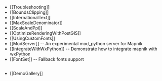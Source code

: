 - [[Troubleshooting]]
- [[BoundsClipping]]
- [[InternationalText]]
- [[MaxScaleDenominator]]
- [[ScaleAndPpi]]
- [[OptimizeRenderingWithPostGIS]]
- [[UsingCustomFonts]]
- [[ModServer]] -- An experimental mod_python server for Mapnik
- [[IntegrateWithWxPython]] -- Demonstrate how to integrate mapnik with wxPython
- [[FontSet]] -- Fallback fonts support

##

- [[DemoGallery]]
